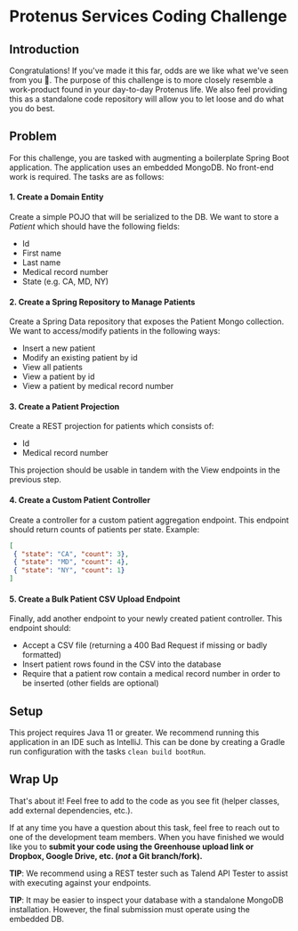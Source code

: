 # Protenus Services Coding Challenge

## Introduction

Congratulations! If you've made it this far, odds are we like what we've seen from you :muscle:. The purpose of this 
challenge is to more closely resemble a work-product found in your day-to-day Protenus life. We also feel providing this
as a standalone code repository will allow you to let loose and do what you do best. 

## Problem
For this challenge, you are tasked with augmenting a boilerplate Spring Boot application. The application uses an
embedded MongoDB. No front-end work is required. The tasks are as follows:

#### 1. Create a Domain Entity
Create a simple POJO that will be serialized to the DB. We want to store a *Patient* which should have the following
fields:

 * Id
 * First name
 * Last name
 * Medical record number
 * State (e.g. CA, MD, NY)
 
#### 2. Create a Spring Repository to Manage Patients
Create a Spring Data repository that exposes the Patient Mongo collection. We want to access/modify patients in the
following ways:

 * Insert a new patient
 * Modify an existing patient by id
 * View all patients
 * View a patient by id
 * View a patient by medical record number
 
#### 3. Create a Patient Projection
Create a REST projection for patients which consists of:

 * Id
 * Medical record number
 
This projection should be usable in tandem with the View endpoints in the previous step.

#### 4. Create a Custom Patient Controller
Create a controller for a custom patient aggregation endpoint. This endpoint should return counts of patients per state.
Example:

```json
[
 { "state": "CA", "count": 3},
 { "state": "MD", "count": 4},
 { "state": "NY", "count": 1}
]
``` 

#### 5. Create a Bulk Patient CSV Upload Endpoint
Finally, add another endpoint to your newly created patient controller. This endpoint should:

 * Accept a CSV file (returning a 400 Bad Request if missing or badly formatted)
 * Insert patient rows found in the CSV into the database
 * Require that a patient row contain a medical record number in order to be inserted (other fields are optional)

## Setup

This project requires Java 11 or greater. We recommend running this application in an IDE such as IntelliJ. This can be
done by creating a Gradle run configuration with the tasks `clean build bootRun`.

## Wrap Up

That's about it! Feel free to add to the code as you see fit (helper classes, add external dependencies, etc.). 

If at any time you have a question about this task, feel free to reach out to one of the development team members. When
you have finished we would like you to **submit your code using the Greenhouse upload link or Dropbox, Google Drive,
etc. (*not* a Git branch/fork).**

**TIP**: We recommend using a REST tester such as Talend API Tester to assist with executing against your endpoints.

**TIP**: It may be easier to inspect your database with a standalone MongoDB installation. However, the final submission
must operate using the embedded DB.